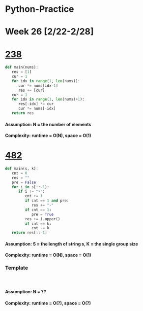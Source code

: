 # Python-Practice

# Week 26 [2/22-2/28]

# [238](https://leetcode.com/problems/product-of-array-except-self/)
```python
def main(nums):
   res = [1]
   cur = 1
   for idx in range(1, len(nums)):
      cur *= nums[idx-1]
      res += [cur]
   cur = 1
   for idx in range(1, len(nums)+1):
      res[-idx] *= cur
      cur *= nums[-idx]
   return res
```
#### Assumption: N = the number of elements
#### Complexity: runtime = O(N), space = O(1)

# [482](https://leetcode.com/problems/license-key-formatting/)
```python
def main(s, k):
   cnt = 0
   res = ""
   pre = False
   for i in s[::-1]:
      if i != "-":
         cnt += 1
         if cnt == 1 and pre:
            res += "-"
         if cnt == 1:
            pre = True
         res += i.upper()
         if cnt == k:
            cnt -= k
   return res[::-1]
```
#### Assumption: S = the length of string s, K = the single group size
#### Complexity: runtime = O(N), space = O(1)

### Template
# []()
```python
```
#### Assumption: N = ??
#### Complexity: runtime = O(?), space = O(?)